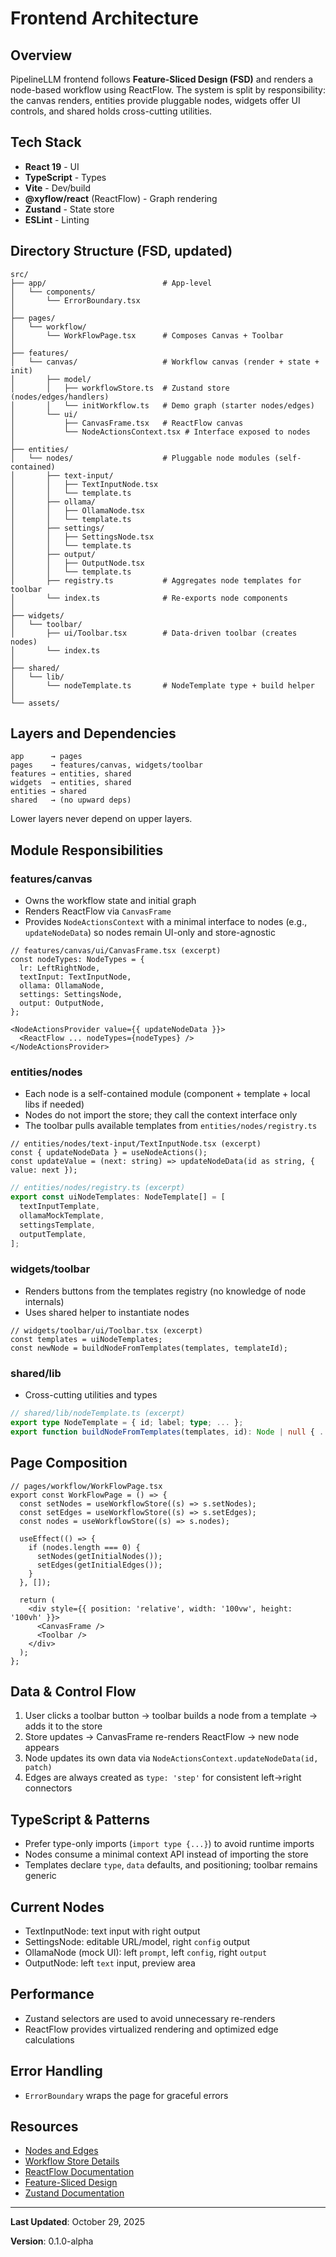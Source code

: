 # Frontend Architecture

## Overview

PipelineLLM frontend follows **Feature-Sliced Design (FSD)** and renders a node-based workflow using ReactFlow. The system is split by responsibility: the canvas renders, entities provide pluggable nodes, widgets offer UI controls, and shared holds cross-cutting utilities.

## Tech Stack

- **React 19** - UI
- **TypeScript** - Types
- **Vite** - Dev/build
- **@xyflow/react** (ReactFlow) - Graph rendering
- **Zustand** - State store
- **ESLint** - Linting

## Directory Structure (FSD, updated)

```
src/
├── app/                          # App-level
│   └── components/
│       └── ErrorBoundary.tsx
│
├── pages/
│   └── workflow/
│       └── WorkFlowPage.tsx      # Composes Canvas + Toolbar
│
├── features/
│   └── canvas/                   # Workflow canvas (render + state + init)
│       ├── model/
│       │   ├── workflowStore.ts  # Zustand store (nodes/edges/handlers)
│       │   └── initWorkflow.ts   # Demo graph (starter nodes/edges)
│       └── ui/
│           ├── CanvasFrame.tsx   # ReactFlow canvas
│           └── NodeActionsContext.tsx # Interface exposed to nodes
│
├── entities/
│   └── nodes/                    # Pluggable node modules (self-contained)
│       ├── text-input/
│       │   ├── TextInputNode.tsx
│       │   └── template.ts
│       ├── ollama/
│       │   ├── OllamaNode.tsx
│       │   └── template.ts
│       ├── settings/
│       │   ├── SettingsNode.tsx
│       │   └── template.ts
│       ├── output/
│       │   ├── OutputNode.tsx
│       │   └── template.ts
│       ├── registry.ts           # Aggregates node templates for toolbar
│       └── index.ts              # Re-exports node components
│
├── widgets/
│   └── toolbar/
│       ├── ui/Toolbar.tsx        # Data-driven toolbar (creates nodes)
│       └── index.ts
│
├── shared/
│   └── lib/
│       └── nodeTemplate.ts       # NodeTemplate type + build helper
│
└── assets/
```

## Layers and Dependencies

```
app      → pages
pages    → features/canvas, widgets/toolbar
features → entities, shared
widgets  → entities, shared
entities → shared
shared   → (no upward deps)
```

Lower layers never depend on upper layers.

## Module Responsibilities

### features/canvas

- Owns the workflow state and initial graph
- Renders ReactFlow via `CanvasFrame`
- Provides `NodeActionsContext` with a minimal interface to nodes (e.g., `updateNodeData`) so nodes remain UI-only and store-agnostic

```tsx
// features/canvas/ui/CanvasFrame.tsx (excerpt)
const nodeTypes: NodeTypes = {
  lr: LeftRightNode,
  textInput: TextInputNode,
  ollama: OllamaNode,
  settings: SettingsNode,
  output: OutputNode,
};

<NodeActionsProvider value={{ updateNodeData }}>
  <ReactFlow ... nodeTypes={nodeTypes} />
</NodeActionsProvider>
```

### entities/nodes

- Each node is a self-contained module (component + template + local libs if needed)
- Nodes do not import the store; they call the context interface only
- The toolbar pulls available templates from `entities/nodes/registry.ts`

```tsx
// entities/nodes/text-input/TextInputNode.tsx (excerpt)
const { updateNodeData } = useNodeActions();
const updateValue = (next: string) => updateNodeData(id as string, { value: next });
```

```ts
// entities/nodes/registry.ts (excerpt)
export const uiNodeTemplates: NodeTemplate[] = [
  textInputTemplate,
  ollamaMockTemplate,
  settingsTemplate,
  outputTemplate,
];
```

### widgets/toolbar

- Renders buttons from the templates registry (no knowledge of node internals)
- Uses shared helper to instantiate nodes

```tsx
// widgets/toolbar/ui/Toolbar.tsx (excerpt)
const templates = uiNodeTemplates;
const newNode = buildNodeFromTemplates(templates, templateId);
```

### shared/lib

- Cross-cutting utilities and types

```ts
// shared/lib/nodeTemplate.ts (excerpt)
export type NodeTemplate = { id; label; type; ... };
export function buildNodeFromTemplates(templates, id): Node | null { ... }
```

## Page Composition

```tsx
// pages/workflow/WorkFlowPage.tsx
export const WorkFlowPage = () => {
  const setNodes = useWorkflowStore((s) => s.setNodes);
  const setEdges = useWorkflowStore((s) => s.setEdges);
  const nodes = useWorkflowStore((s) => s.nodes);

  useEffect(() => {
    if (nodes.length === 0) {
      setNodes(getInitialNodes());
      setEdges(getInitialEdges());
    }
  }, []);

  return (
    <div style={{ position: 'relative', width: '100vw', height: '100vh' }}>
      <CanvasFrame />
      <Toolbar />
    </div>
  );
};
```

## Data & Control Flow

1) User clicks a toolbar button → toolbar builds a node from a template → adds it to the store
2) Store updates → CanvasFrame re-renders ReactFlow → new node appears
3) Node updates its own data via `NodeActionsContext.updateNodeData(id, patch)`
4) Edges are always created as `type: 'step'` for consistent left→right connectors

## TypeScript & Patterns

- Prefer type-only imports (`import type {...}`) to avoid runtime imports
- Nodes consume a minimal context API instead of importing the store
- Templates declare `type`, `data` defaults, and positioning; toolbar remains generic

## Current Nodes

- TextInputNode: text input with right output
- SettingsNode: editable URL/model, right `config` output
- OllamaNode (mock UI): left `prompt`, left `config`, right `output`
- OutputNode: left `text` input, preview area

## Performance

- Zustand selectors are used to avoid unnecessary re-renders
- ReactFlow provides virtualized rendering and optimized edge calculations

## Error Handling

- `ErrorBoundary` wraps the page for graceful errors

## Resources

- [Nodes and Edges](./NODES_AND_EDGES.md)
- [Workflow Store Details](./WORKFLOW_STORE.md)
- [ReactFlow Documentation](https://reactflow.dev/)
- [Feature-Sliced Design](https://feature-sliced.design/)
- [Zustand Documentation](https://zustand-demo.pmnd.rs/)

---

**Last Updated**: October 29, 2025

**Version**: 0.1.0-alpha